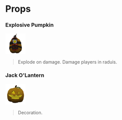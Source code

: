 # Props

### Explosive Pumpkin
![](../../images/props/explosive-pumpkin.png)
> Explode on damage. Damage players in raduis.

### Jack O'Lantern
![](../../images/props/jackolantern.png)
> Decoration.


